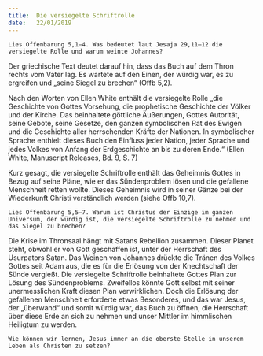 ```yaml
---
title:  Die versiegelte Schriftrolle
date:   22/01/2019
---
```


`Lies Offenbarung 5,1–4. Was bedeutet laut Jesaja 29,11–12 die versiegelte Rolle und warum weinte Johannes?` 

Der griechische Text deutet darauf hin, dass das Buch auf dem Thron rechts vom Vater lag. Es wartete auf den Einen, der würdig war, es zu ergreifen und „seine Siegel zu brechen“ (Offb 5,2). 

Nach den Worten von Ellen White enthält die versiegelte Rolle „die Geschichte von Gottes Vorsehung, die prophetische Geschichte der Völker und der Kirche. Das beinhaltete göttliche Äußerungen, Gottes Autorität, seine Gebote, seine Gesetze, den ganzen symbolischen Rat des Ewigen und die Geschichte aller herrschenden Kräfte der Nationen. In symbolischer Sprache enthielt dieses Buch den Einﬂuss jeder Nation, jeder Sprache und jedes Volkes von Anfang der Erdgeschichte an bis zu deren Ende.“ (Ellen White, Manuscript Releases, Bd. 9, S. 7) 

Kurz gesagt, die versiegelte Schriftrolle enthält das Geheimnis Gottes in Bezug auf seine Pläne, wie er das Sündenproblem lösen und die gefallene Menschheit retten wollte. Dieses Geheimnis wird in seiner Gänze bei der Wiederkunft Christi verständlich werden (siehe Offb 10,7). 

`Lies Offenbarung 5,5–7. Warum ist Christus der Einzige im ganzen Universum, der würdig ist, die versiegelte Schriftrolle zu nehmen und das Siegel zu brechen?` 

Die Krise im Thronsaal hängt mit Satans Rebellion zusammen. Dieser Planet steht, obwohl er von Gott geschaffen ist, unter der Herrschaft des Usurpators Satan. Das Weinen von Johannes drückte die Tränen des Volkes Gottes seit Adam aus, die es für die Erlösung von der Knechtschaft der Sünde vergießt. Die versiegelte Schriftrolle beinhaltete Gottes Plan zur Lösung des Sündenproblems. Zweifellos könnte Gott selbst mit seiner unermesslichen Kraft diesen Plan verwirklichen. Doch die Erlösung der gefallenen Menschheit erforderte etwas Besonderes, und das war Jesus, der „überwand“ und somit würdig war, das Buch zu öffnen, die Herrschaft über diese Erde an sich zu nehmen und unser Mittler im himmlischen Heiligtum zu werden. 

`Wie können wir lernen, Jesus immer an die oberste Stelle in unserem Leben als Christen zu setzen?` 